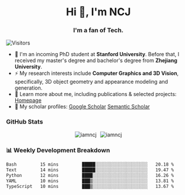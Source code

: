 <h1 align="center">Hi 👋, I'm NCJ</h1>
<h3 align="center">I'm a fan of Tech.</h3>

![Visitors](https://visitor-badge.laobi.icu/badge?page_id=iamNCJ)

- 🌱 I'm an incoming PhD student at **Stanford University**. Before that, I received my master's degree and bachelor's degree from **Zhejiang University**.
- ⚡ My research interests include **Computer Graphics and 3D Vision**, specifically, 3D object geometry and appearance modeling and generation.
- 🚀 Learn more about me, including publications & selected projects: [Homepage](https://www.chong-zeng.com)
- 📖 My scholar profiles: [Google Scholar](https://scholar.google.com/citations?user=4dID7zIAAAAJ) [Semantic Scholar](https://www.semanticscholar.org/author/Chong-Zeng/2223946708)

</p>

<h3 align="left">GitHub Stats</h3>

<div style="display: flex; gap: 10px; justify-content: center; align-items: center;">
  <img src="https://github-readme-stats.vercel.app/api?username=iamncj&show_icons=true&locale=en" alt="iamncj" />
  <img src="https://github-readme-streak-stats-omega-eight.vercel.app/?user=iamncj&card_width=467" alt="iamncj" />
</div>

<h3 align="left">📊 Weekly Development Breakdown</h3>

<!--START_SECTION:waka-->

```txt
Bash         15 mins         █████░░░░░░░░░░░░░░░░░░░░   20.18 %
Text         14 mins         █████░░░░░░░░░░░░░░░░░░░░   19.47 %
Python       12 mins         ████░░░░░░░░░░░░░░░░░░░░░   16.26 %
YAML         10 mins         ███▒░░░░░░░░░░░░░░░░░░░░░   13.81 %
TypeScript   10 mins         ███▒░░░░░░░░░░░░░░░░░░░░░   13.67 %
```

<!--END_SECTION:waka-->
